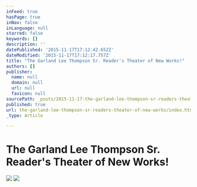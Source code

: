```yaml
---
inFeed: true
hasPage: true
inNav: false
inLanguage: null
starred: false
keywords: []
description: ''
datePublished: '2015-11-17T17:12:42.652Z'
dateModified: '2015-11-17T17:12:17.757Z'
title: "The Garland Lee Thompson Sr. Reader's Theater of New Works!"
authors: []
publisher:
  name: null
  domain: null
  url: null
  favicon: null
sourcePath: _posts/2015-11-17-the-garland-lee-thompson-sr-readers-theater-of-new-works.md
published: true
url: the-garland-lee-thompson-sr-readers-theater-of-new-works/index.html
_type: Article

---
```

# 

# The Garland Lee Thompson Sr. Reader's Theater of New Works!
![](https://the-grid-user-content.s3-us-west-2.amazonaws.com/76943b7e-09e9-4650-adbf-53d5b6743dec.jpg)
![](https://the-grid-user-content.s3-us-west-2.amazonaws.com/30f11ba4-6860-459b-8379-e687009776cd.jpg)